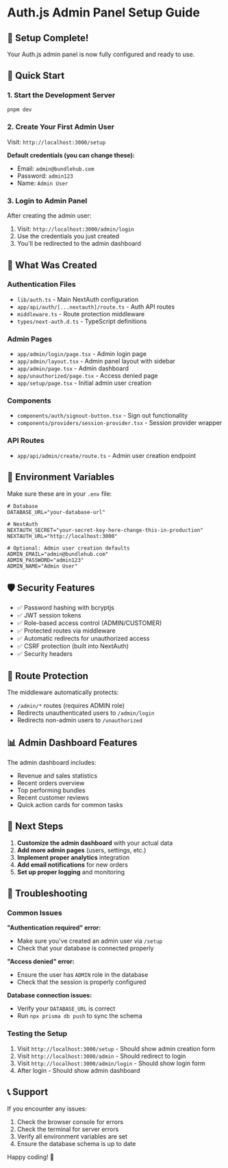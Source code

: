 # Auth.js Admin Panel Setup Guide

## 🎉 Setup Complete!

Your Auth.js admin panel is now fully configured and ready to use.

## 🚀 Quick Start

### 1. Start the Development Server
```bash
pnpm dev
```

### 2. Create Your First Admin User
Visit: `http://localhost:3000/setup`

**Default credentials (you can change these):**
- Email: `admin@bundlehub.com`
- Password: `admin123`
- Name: `Admin User`

### 3. Login to Admin Panel
After creating the admin user:
1. Visit: `http://localhost:3000/admin/login`
2. Use the credentials you just created
3. You'll be redirected to the admin dashboard

## 📁 What Was Created

### Authentication Files
- `lib/auth.ts` - Main NextAuth configuration
- `app/api/auth/[...nextauth]/route.ts` - Auth API routes
- `middleware.ts` - Route protection middleware
- `types/next-auth.d.ts` - TypeScript definitions

### Admin Pages
- `app/admin/login/page.tsx` - Admin login page
- `app/admin/layout.tsx` - Admin panel layout with sidebar
- `app/admin/page.tsx` - Admin dashboard
- `app/unauthorized/page.tsx` - Access denied page
- `app/setup/page.tsx` - Initial admin user creation

### Components
- `components/auth/signout-button.tsx` - Sign out functionality
- `components/providers/session-provider.tsx` - Session provider wrapper

### API Routes
- `app/api/admin/create/route.ts` - Admin user creation endpoint

## 🔧 Environment Variables

Make sure these are in your `.env` file:
```env
# Database
DATABASE_URL="your-database-url"

# NextAuth
NEXTAUTH_SECRET="your-secret-key-here-change-this-in-production"
NEXTAUTH_URL="http://localhost:3000"

# Optional: Admin user creation defaults
ADMIN_EMAIL="admin@bundlehub.com"
ADMIN_PASSWORD="admin123"
ADMIN_NAME="Admin User"
```

## 🛡️ Security Features

- ✅ Password hashing with bcryptjs
- ✅ JWT session tokens
- ✅ Role-based access control (ADMIN/CUSTOMER)
- ✅ Protected routes via middleware
- ✅ Automatic redirects for unauthorized access
- ✅ CSRF protection (built into NextAuth)
- ✅ Security headers

## 🔐 Route Protection

The middleware automatically protects:
- `/admin/*` routes (requires ADMIN role)
- Redirects unauthenticated users to `/admin/login`
- Redirects non-admin users to `/unauthorized`

## 📊 Admin Dashboard Features

The admin dashboard includes:
- Revenue and sales statistics
- Recent orders overview
- Top performing bundles
- Recent customer reviews
- Quick action cards for common tasks

## 🎯 Next Steps

1. **Customize the admin dashboard** with your actual data
2. **Add more admin pages** (users, settings, etc.)
3. **Implement proper analytics** integration
4. **Add email notifications** for new orders
5. **Set up proper logging** and monitoring

## 🐛 Troubleshooting

### Common Issues

**"Authentication required" error:**
- Make sure you've created an admin user via `/setup`
- Check that your database is connected properly

**"Access denied" error:**
- Ensure the user has `ADMIN` role in the database
- Check that the session is properly configured

**Database connection issues:**
- Verify your `DATABASE_URL` is correct
- Run `npx prisma db push` to sync the schema

### Testing the Setup

1. Visit `http://localhost:3000/setup` - Should show admin creation form
2. Visit `http://localhost:3000/admin` - Should redirect to login
3. Visit `http://localhost:3000/admin/login` - Should show login form
4. After login - Should show admin dashboard

## 📞 Support

If you encounter any issues:
1. Check the browser console for errors
2. Check the terminal for server errors
3. Verify all environment variables are set
4. Ensure the database schema is up to date

Happy coding! 🚀